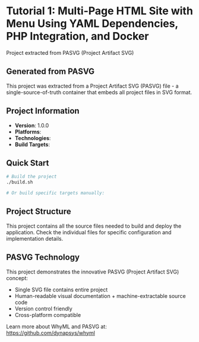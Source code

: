 # Tutorial 1: Multi-Page HTML Site with Menu Using YAML Dependencies, PHP Integration, and Docker

Project extracted from PASVG (Project Artifact SVG)

## Generated from PASVG

This project was extracted from a Project Artifact SVG (PASVG) file - a single-source-of-truth
container that embeds all project files in SVG format.

## Project Information

- **Version**: 1.0.0
- **Platforms**: 
- **Technologies**: 
- **Build Targets**: 

## Quick Start

```bash
# Build the project
./build.sh

# Or build specific targets manually:
```

## Project Structure

This project contains all the source files needed to build and deploy the application.
Check the individual files for specific configuration and implementation details.

## PASVG Technology

This project demonstrates the innovative PASVG (Project Artifact SVG) concept:
- Single SVG file contains entire project
- Human-readable visual documentation + machine-extractable source code
- Version control friendly
- Cross-platform compatible

Learn more about WhyML and PASVG at: https://github.com/dynapsys/whyml
